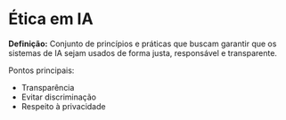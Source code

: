 # Ética em IA

**Definição:** Conjunto de princípios e práticas que buscam garantir que os sistemas de IA sejam usados de forma justa, responsável e transparente.

Pontos principais:
- Transparência
- Evitar discriminação
- Respeito à privacidade
